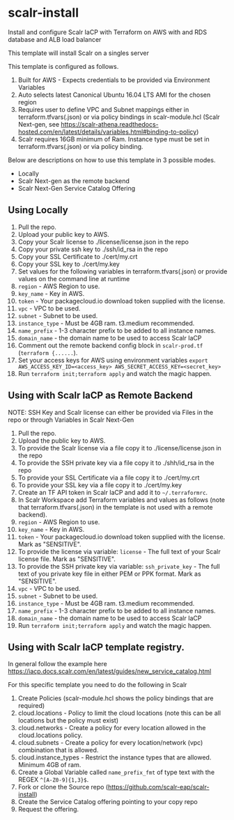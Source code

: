 # scalr-install
Install and configure Scalr IaCP with Terraform on AWS with and RDS database and ALB load balancer

This template will install Scalr on a singles server

This template is configured as follows.

1. Built for AWS - Expects credentials to be provided via Environment Variables
2. Auto selects latest Canonical Ubuntu 16.04 LTS AMI for the chosen region
3. Requires user to define VPC and Subnet mappings either in terraform.tfvars(.json) or via policy bindings in scalr-module.hcl (Scalr Next-gen, see https://scalr-athena.readthedocs-hosted.com/en/latest/details/variables.html#binding-to-policy)
4. Scalr requires 16GB minimum of Ram. Instance type must be set in terraform.tfvars(.json) or via policy binding.

Below are descriptions on how to use this template in 3 possible modes.

* Locally
* Scalr Next-gen as the remote backend
* Scalr Next-Gen Service Catalog Offering

## Using Locally

1. Pull the repo.
1. Upload your public key to AWS.
1. Copy your Scalr license to ./license/license.json in the repo
1. Copy your private ssh key to ./ssh/id_rsa in the repo
1. Copy your SSL Certificate to ./cert/my.crt
1. Copy your SSL key to ./cert/my.key
1. Set values for the following variables in terraform.tfvars(.json) or provide values on the command line at runtime
1. `region` - AWS Region to use.
1. `key_name` - Key in AWS.
1. `token` - Your packagecloud.io download token supplied with the license.
1. `vpc` - VPC to be used.
1. `subnet` - Subnet to be used.
1. `instance_type` - Must be 4GB ram. t3.medium recommended.
1. `name_prefix` - 1-3 character prefix to be added to all instance names.
1. `domain_name` - the domain name to be used to access Scalr IaCP
1. Comment out the remote backend config block in `scalr-prod.tf` (`terraform {......`).
1. Set your access keys for AWS using environment variables `export AWS_ACCESS_KEY_ID=<access_key> AWS_SECRET_ACCESS_KEY=<secret_key>`
1. Run `terraform init;terraform apply` and watch the magic happen.

## Using with Scalr IaCP as Remote Backend

NOTE: SSH Key and Scalr license can either be provided via Files in the repo or through Variables in Scalr Next-Gen

1. Pull the repo.
1. Upload the public key to AWS.
1. To provide the Scalr license via a file copy it to ./license/license.json in the repo
1. To provide the SSH private key via a file copy it to ./shh/id_rsa in the repo
1. To provide your SSL Certificate via a file copy it to ./cert/my.crt
1. To provide your SSL key via a file copy it to ./cert/my.key
1. Create an TF API token in Scalr IaCP and add it to `~/.terraformrc`.
1. In Scalr Workspace add Terraform variables and values as follows (note that terraform.tfvars(.json) in the template is not used with a remote backend).
1. `region` - AWS Region to use.
1. `key_name` - Key in AWS.
1. `token` - Your packagecloud.io download token supplied with the license. Mark as "SENSITIVE".
1. To provide the license via variable: `license` - The full text of your Scalr license file. Mark as "SENSITIVE".
1. To provide the SSH private key via variable: `ssh_private_key` - The full text of you private key file in either PEM or PPK format. Mark as "SENSITIVE".
1. `vpc` - VPC to be used.
1. `subnet` - Subnet to be used.
1. `instance_type` - Must be 4GB ram. t3.medium recommended.
1. `name_prefix` - 1-3 character prefix to be added to all instance names.
1. `domain_name` - the domain name to be used to access Scalr IaCP
1. Run `terraform init;terraform apply` and watch the magic happen.

## Using with Scalr IaCP template registry.

In general follow the example here https://iacp.docs.scalr.com/en/latest/guides/new_service_catalog.html

For this specific template you need to do the following in Scalr

1. Create Policies (scalr-module.hcl shows the policy bindings that are required)
  1. cloud.locations - Policy to limit the cloud locations (note this can be all locations but the policy must exist)
  1. cloud.networks - Create a policy for every location allowed in the cloud.locations policy.
  1. cloud.subnets - Create a policy for every location/network (vpc) combination that is allowed.
  1. cloud.instance_types - Restrict the instance types that are allowed. Minimum 4GB of ram.
1. Create a Global Variable called `name_prefix_fmt` of type text with the REGEX `^[A-Z0-9]{1,3}$`.
1. Fork or clone the Source repo (https://github.com/scalr-eap/scalr-install)
1. Create the Service Catalog offering pointing to your copy repo
1. Request the offering.
